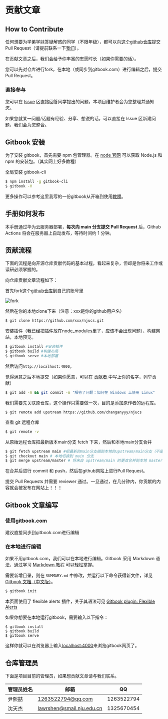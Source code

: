 # 贡献文章

## How to Contribute <a href="#how-to-contribute" id="how-to-contribute"></a>

任何想要为学弟学妹答疑解惑的同学（不限年级），都可以向[这个github仓库](https://github.com/changanyyy/njucs)提交Pull Request（请提前联系一下[我们](gong-xian-wen-zhang.md#cang-ku-guan-li-yuan)）。

在贡献文章之后，我们会给予你丰富的志愿时长（如果你需要的话）。

您可以先对仓库进行fork，在本地（或同步到gitbook.com）进行编辑之后，提交Pull Request。

### 直接参与 <a href="#zhi-jie-can-yu" id="zhi-jie-can-yu"></a>

您可以在 [Issue](https://github.com/NJUCS-Peers-Tutors/NJUCS-FAQs/issues) 区直接回答同学提出的问题，本项目维护者会为您整理并通知您。

如果您就某一问题/话题有经验、分享、想说的话，可以直接在 Issue 区新建问题，我们会为您整合。

## Gitbook 安装 <a href="#gitbook-an-zhuang" id="gitbook-an-zhuang"></a>

为了安装 gitbook，首先需要 npm 包管理器。在 [node 官网](https://nodejs.org/en/download/) 可以获取 Node.js 和 npm 的安装包。（其实网上好多教程）

全局安装 gitbook-cli

```bash
$ npm install -g gitbook-cli
$ gitbook -V
```

更多操作可以参考这里我写的一份gitbook从开箱到使用[教程](https://lawrshen.github.io/post/wsl-gitbook/)。

## 手册如何发布 <a href="#github-cao-zuo-liu-cheng" id="github-cao-zuo-liu-cheng"></a>

本手册通过华为云服务器部署，**每次向 main 分支提交 Pull Request** 后，Github Actions 将会在服务器上自动发布，等待时间约 1 分钟。

## 贡献流程

下面的流程是向开源仓库贡献代码的基本过程，看起来复杂，但却是你将来工作或读研必须掌握的。

向仓库贡献文章流程如下：

首先fork这个[github仓库](https://github.com/changanyyy/njucs)到自己的账号里

![fork](.gitbook/assets/fork.jpg)

然后在你的本地clone下来（注意：xxx是你的github用户名）

```bash
$ git clone https://github.com/xxx/njucs.git
```

安装插件（我已经把插件放在node\_modules里了，应该不会出现问题），构建网站，本地预览。

```bash
$ gitbook install #安装插件
$ gitbook build #构建布局
$ gitbook serve #本地部署
```

然后访问`http://localhost:4000`。

觉得满意之后本地提交（如果你愿意，可以在 [贡献者 ](gong-xian-wen-zhang/gong-xian-zhe.md#gong-xian-zhe)中写上你的名字，列举贡献）

```bash
$ git add -A && git commit -m "解答了问题：如何在 Windows 上使用 Linux"
```

我们需要先关联原仓库，这个操作只需要做一次，目的是添加原作者的远程库。

```
$ git remote add upstream https://github.com/changanyyy/njucs
```

查看 git 远程仓库

```bash
$ git remote -v
```

从原始远程仓库把最新版本main分支 fetch 下来，然后和本地main分支合并

```bash
$ git fetch upstream main #把最新的main分支搞到本地的upstream/main分支（不是本地main）
$ git checkout main # 本地切换到 main 分支
$ git merge upstream/master # 将来自 upstream/main 的更改合并到本地 master 分支中
```

在合并后进行 commit 和 push，然后在github网站上进行Pull Request。

提交 Pull Requests 并需要 reviewer 通过。一旦通过，在几分钟内，你贡献的内容就会被发布在网站上！！！

## Gitbook 文章编写 <a href="#gitbook-yu-fa" id="gitbook-yu-fa"></a>

### 使用gitbook.com

建议直接同步到gitbook.com进行编辑

### 在本地进行编辑

如果不用gitbook.com，我们可以在本地进行编辑。Gitbook 采用 Markdown 语法，通过学习 [Markdown 教程](https://www.runoob.com/markdown/md-tutorial.html) 可以轻松掌握。

需要新增目录，则在 `SUMMARY.md` 中修改，并运行以下命令获得新文件，详见 [Gitbook 文档（中文版）](https://chrisniael.gitbooks.io/gitbook-documentation/content/format/chapters.html)。

```bash
$ gitbook init
```

本页面使用了 flexible alerts 插件，关于其语法可见 [Gitbook plugin: Flexible Alerts](https://www.npmjs.com/package/gitbook-plugin-flexible-alerts)

如果你想要在本地运行gitbook，需要输入以下指令：

```
$ gitbook install
$ gitbook build
$ gitbook serve
```

这样你就可以在浏览器上输入[localhost:4000](https://localhost:4000)来浏览gitbook网页了。

## 仓库管理员

下面是项目目前的管理员，如果想贡献文章请与我们联系。

| 管理员姓名 | 邮箱                        | QQ         |
| ----- | ------------------------- | ---------- |
| 尹熙喆   | 1263522794@qq.com         | 1263522794 |
| 沈天杰   | lawrshen@smail.nju.edu.cn | 1325670454 |
